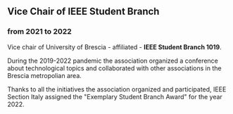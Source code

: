 
## Vice Chair of IEEE Student Branch

### from 2021 to 2022

Vice chair of University of Brescia - affiliated - **IEEE Student Branch 1019**.

During the 2019-2022 pandemic the association organized a conference about technological topics and collaborated with other associations in the Brescia metropolian area.

Thanks to all the initiatives the association organized and participated, IEEE Section Italy assigned the "Exemplary Student Branch Award" for the year 2022.